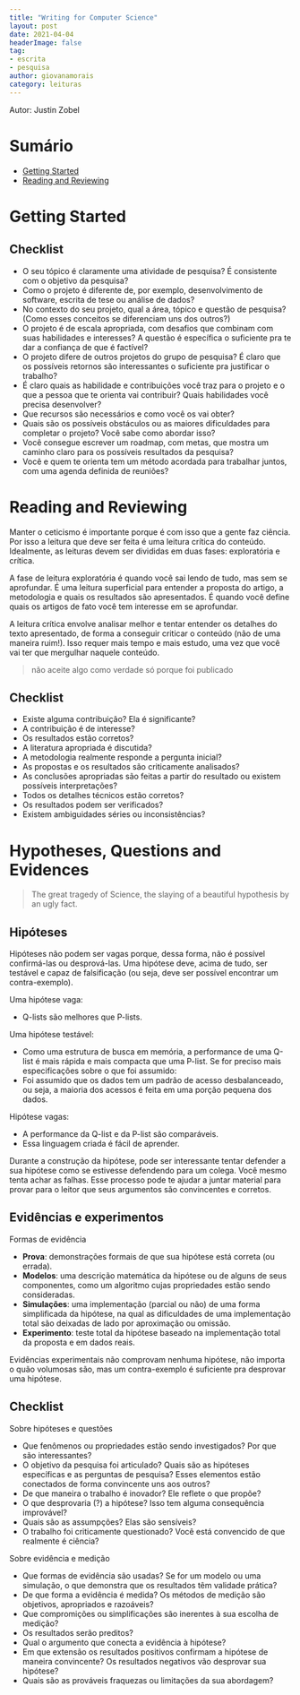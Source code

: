 ```yaml
---
title: "Writing for Computer Science"
layout: post
date: 2021-04-04
headerImage: false
tag:
- escrita
- pesquisa
author: giovanamorais
category: leituras
---
```


Autor: Justin Zobel

# Sumário
- [Getting Started](#getting-started)
- [Reading and Reviewing](#reading-and-reviewing)

# Getting Started

## Checklist
- O seu tópico é claramente uma atividade de pesquisa? É consistente com o
  objetivo da pesquisa?
- Como o projeto é diferente de, por exemplo, desenvolvimento de software,
  escrita de tese ou análise de dados?
- No contexto do seu projeto, qual a área, tópico e questão de pesquisa?
  (Como esses conceitos se diferenciam uns dos outros?)
- O projeto é de escala apropriada, com desafios que combinam com suas
  habilidades e interesses? A questão é específica o suficiente pra te dar a
confiança de que é factível?
- O projeto difere de outros projetos do grupo de pesquisa? É claro que os
  possíveis retornos são interessantes o suficiente pra justificar o trabalho?
- É claro quais as habilidade e contribuições você traz para o projeto e o
  que a pessoa que te orienta vai contribuir? Quais habilidades você precisa
  desenvolver?
- Que recursos são necessários e como você os vai obter?
- Quais são os possíveis obstáculos ou as maiores dificuldades para
  completar o projeto? Você sabe como abordar isso?
- Você consegue escrever um roadmap, com metas, que mostra um caminho claro
  para os possíveis resultados da pesquisa?
- Você e quem te orienta tem um método acordada para trabalhar juntos, com
  uma agenda definida de reuniões?

# Reading and Reviewing

Manter o ceticismo é importante porque é com isso que a gente faz ciência. Por
isso a leitura que deve ser feita é uma leitura crítica do conteúdo. Idealmente,
as leituras devem ser divididas em duas fases: exploratória e crítica. 

A fase de leitura exploratória é quando você sai lendo de tudo, mas sem se 
aprofundar. É uma leitura superficial para entender a proposta do artigo, a
metodologia e quais os resultados são apresentados. É quando você define quais
os artigos de fato você tem interesse em se aprofundar. 

A leitura crítica envolve analisar melhor e tentar entender os detalhes do texto
apresentado, de forma a conseguir criticar o conteúdo (não de uma maneira
ruim!). Isso requer mais tempo e mais estudo, uma vez que você vai ter que
mergulhar naquele conteúdo.

> não aceite algo como verdade só porque foi publicado


## Checklist
- Existe alguma contribuição? Ela é significante?
- A contribuição é de interesse?
- Os resultados estão corretos?
- A literatura apropriada é discutida?
- A metodologia realmente responde a pergunta inicial? 
- As propostas e os resultados são criticamente analisados?
- As conclusões apropriadas são feitas a partir do resultado ou existem
  possíveis interpretações?
- Todos os detalhes técnicos estão corretos?
- Os resultados podem ser verificados?
- Existem ambiguidades séries ou inconsistências?


# Hypotheses, Questions and Evidences

> The great tragedy of Science, the slaying of a beautiful hypothesis by an ugly
> fact.

## Hipóteses
Hipóteses não podem ser vagas porque, dessa forma, não é possível confirmá-las
ou desprová-las. Uma hipótese deve, acima de tudo, ser testável e capaz de
falsificação (ou seja, deve ser possível encontrar um contra-exemplo). 

Uma hipótese vaga:
* Q-lists são melhores que P-lists.

Uma hipótese testável:
* Como uma estrutura de busca em memória, a performance de uma Q-list é mais
  rápida e mais compacta que uma P-list.
Se for preciso mais especificações sobre o que foi assumido:
* Foi assumido que os dados tem um padrão de acesso desbalanceado, ou seja, a
  maioria dos acessos é feita em uma porção pequena dos dados.

Hipótese vagas:
* A performance da Q-list e da P-list são comparáveis.
* Essa linguagem criada é fácil de aprender.

Durante a construção da hipótese, pode ser interessante tentar defender a sua
hipótese como se estivesse defendendo para um colega. Você mesmo tenta achar as
falhas. Esse processo pode te ajudar a juntar material para provar para o leitor
que seus argumentos são convincentes e corretos.

## Evidências e experimentos
Formas de evidência
* **Prova**: demonstrações formais de que sua hipótese está correta (ou errada).
* **Modelos**: uma descrição matemática da hipótese ou de alguns de seus
  componentes, como um algoritmo cujas propriedades estão sendo consideradas.
* **Simulações**: uma implementação (parcial ou não) de uma forma simplificada
  da hipótese, na qual as dificuldades de uma implementação total são deixadas
  de lado por aproximação ou omissão.
* **Experimento**: teste total da hipótese baseado na implementação total da
  proposta e em dados reais.

Evidências experimentais não comprovam nenhuma hipótese, não importa o quão
volumosas são, mas um contra-exemplo é suficiente pra desprovar uma hipótese.

## Checklist
 Sobre hipóteses e questões
- Que fenômenos ou propriedades estão sendo investigados? Por que são 
  interessantes?
- O objetivo da pesquisa foi articulado? Quais são as hipóteses específicas e as
  perguntas de pesquisa? Esses elementos estão conectados de forma convincente
  uns aos outros?
- De que maneira o trabalho é inovador? Ele reflete o que propõe?
- O que desprovaria (?) a hipótese? Isso tem alguma consequência improvável?
- Quais são as assumpções? Elas são sensíveis?
- O trabalho foi criticamente questionado? Você está convencido de que realmente
  é ciência?

Sobre evidência e medição
- Que formas de evidência são usadas? Se for um modelo ou uma simulação, o que
  demonstra que os resultados têm validade prática?
- De que forma a evidência é medida? Os métodos de medição são objetivos,
  apropriados e razoáveis?
- Que compromições ou simplificações são inerentes à sua escolha de medição?
- Os resultados serão preditos? 
- Qual o argumento que conecta a evidência à hipótese?
- Em que extensão os resultados positivos confirmam a hipótese de maneira
  convincente? Os resultados negativos vão desprovar sua hipótese?
- Quais são as prováveis fraquezas ou limitações da sua abordagem?

